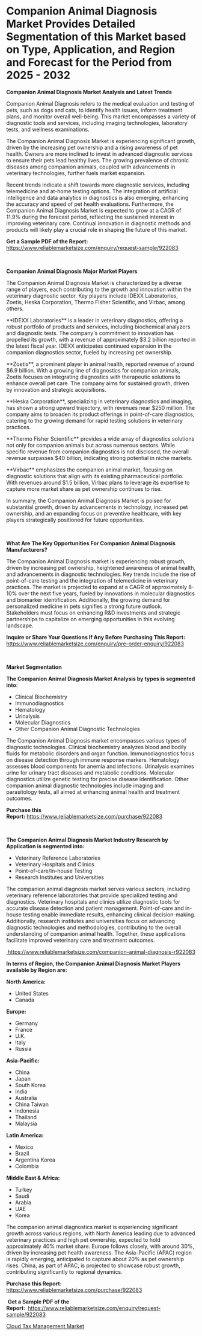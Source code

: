 <p><h1>Companion Animal Diagnosis Market Provides Detailed Segmentation of this Market based on Type, Application, and Region and Forecast for the Period from 2025 - 2032</h1></p><p><strong>Companion Animal Diagnosis Market Analysis and Latest Trends</strong></p>
<p><p>Companion Animal Diagnosis refers to the medical evaluation and testing of pets, such as dogs and cats, to identify health issues, inform treatment plans, and monitor overall well-being. This market encompasses a variety of diagnostic tools and services, including imaging technologies, laboratory tests, and wellness examinations.</p><p>The Companion Animal Diagnosis Market is experiencing significant growth, driven by the increasing pet ownership and a rising awareness of pet health. Owners are more inclined to invest in advanced diagnostic services to ensure their pets lead healthy lives. The growing prevalence of chronic diseases among companion animals, coupled with advancements in veterinary technologies, further fuels market expansion. </p><p>Recent trends indicate a shift towards more diagnostic services, including telemedicine and at-home testing options. The integration of artificial intelligence and data analytics in diagnostics is also emerging, enhancing the accuracy and speed of pet health evaluations. Furthermore, the Companion Animal Diagnosis Market is expected to grow at a CAGR of 11.9% during the forecast period, reflecting the sustained interest in improving veterinary care. Continual innovation in diagnostic methods and products will likely play a crucial role in shaping the future of this market.</p></p>
<p><strong>Get a Sample PDF of the Report:&nbsp;</strong> <a href="https://www.reliablemarketsize.com/enquiry/request-sample/922083?utm_campaign=3072&utm_medium=2&utm_source=Github&utm_content=ia&utm_term=07032025&utm_id=companion-animal-diagnosis">https://www.reliablemarketsize.com/enquiry/request-sample/922083</a></p>
<p>&nbsp;</p>
<p><strong>Companion Animal Diagnosis Major Market Players</strong></p>
<p><p>The Companion Animal Diagnosis Market is characterized by a diverse range of players, each contributing to the growth and innovation within the veterinary diagnostic sector. Key players include IDEXX Laboratories, Zoetis, Heska Corporation, Thermo Fisher Scientific, and Virbac, among others.</p><p>**IDEXX Laboratories** is a leader in veterinary diagnostics, offering a robust portfolio of products and services, including biochemical analyzers and diagnostic tests. The company's commitment to innovation has propelled its growth, with a revenue of approximately $3.2 billion reported in the latest fiscal year. IDEXX anticipates continued expansion in the companion diagnostics sector, fueled by increasing pet ownership.</p><p>**Zoetis**, a prominent player in animal health, reported revenue of around $6.9 billion. With a growing line of diagnostics for companion animals, Zoetis focuses on integrating diagnostics with therapeutic solutions to enhance overall pet care. The company aims for sustained growth, driven by innovation and strategic acquisitions.</p><p>**Heska Corporation**, specializing in veterinary diagnostics and imaging, has shown a strong upward trajectory, with revenues near $250 million. The company aims to broaden its product offerings in point-of-care diagnostics, catering to the growing demand for rapid testing solutions in veterinary practices.</p><p>**Thermo Fisher Scientific** provides a wide array of diagnostics solutions not only for companion animals but across numerous sectors. While specific revenue from companion diagnostics is not disclosed, the overall revenue surpasses $40 billion, indicating strong potential in niche markets.</p><p>**Virbac** emphasizes the companion animal market, focusing on diagnostic solutions that align with its existing pharmaceutical portfolio. With revenues around $1.5 billion, Virbac plans to leverage its expertise to capture more market share as pet ownership continues to rise.</p><p>In summary, the Companion Animal Diagnosis Market is poised for substantial growth, driven by advancements in technology, increased pet ownership, and an expanding focus on preventive healthcare, with key players strategically positioned for future opportunities.</p></p>
<p>&nbsp;</p>
<p><strong>What Are The Key Opportunities For Companion Animal Diagnosis Manufacturers?</strong></p>
<p><p>The Companion Animal Diagnosis market is experiencing robust growth, driven by increasing pet ownership, heightened awareness of animal health, and advancements in diagnostic technologies. Key trends include the rise of point-of-care testing and the integration of telemedicine in veterinary practices. The market is projected to expand at a CAGR of approximately 8-10% over the next five years, fueled by innovations in molecular diagnostics and biomarker identification. Additionally, the growing demand for personalized medicine in pets signifies a strong future outlook. Stakeholders must focus on enhancing R&D investments and strategic partnerships to capitalize on emerging opportunities in this evolving landscape.</p></p>
<p><strong>Inquire or Share Your Questions If Any Before Purchasing This Report:</strong> <a href="https://www.reliablemarketsize.com/enquiry/pre-order-enquiry/922083?utm_campaign=3072&utm_medium=2&utm_source=Github&utm_content=ia&utm_term=07032025&utm_id=companion-animal-diagnosis">https://www.reliablemarketsize.com/enquiry/pre-order-enquiry/922083</a></p>
<p>&nbsp;</p>
<p><strong>Market Segmentation</strong></p>
<p><strong>The Companion Animal Diagnosis Market Analysis by types is segmented into:</strong></p>
<p><ul><li>Clinical Biochemistry</li><li>Immunodiagnostics</li><li>Hematology</li><li>Urinalysis</li><li>Molecular Diagnostics</li><li>Other Companion Animal Diagnostic Technologies</li></ul></p>
<p><p>The Companion Animal Diagnosis market encompasses various types of diagnostic technologies. Clinical biochemistry analyzes blood and bodily fluids for metabolic disorders and organ function. Immunodiagnostics focus on disease detection through immune response markers. Hematology assesses blood components for anemia and infections. Urinalysis examines urine for urinary tract diseases and metabolic conditions. Molecular diagnostics utilize genetic testing for precise disease identification. Other companion animal diagnostic technologies include imaging and parasitology tests, all aimed at enhancing animal health and treatment outcomes.</p></p>
<p><strong>Purchase this Report:&nbsp;</strong><a href="https://www.reliablemarketsize.com/purchase/922083?utm_campaign=3072&utm_medium=2&utm_source=Github&utm_content=ia&utm_term=07032025&utm_id=companion-animal-diagnosis">https://www.reliablemarketsize.com/purchase/922083</a></p>
<p>&nbsp;</p>
<p><strong>The Companion Animal Diagnosis Market Industry Research by Application is segmented into:</strong></p>
<p><ul><li>Veterinary Reference Laboratories</li><li>Veterinary Hospitals and Clinics</li><li>Point-of-care/In-house Testing</li><li>Research Institutes and Universities</li></ul></p>
<p><p>The companion animal diagnosis market serves various sectors, including veterinary reference laboratories that provide specialized testing and diagnostics. Veterinary hospitals and clinics utilize diagnostic tools for accurate disease detection and patient management. Point-of-care and in-house testing enable immediate results, enhancing clinical decision-making. Additionally, research institutes and universities focus on advancing diagnostic technologies and methodologies, contributing to the overall understanding of companion animal health. Together, these applications facilitate improved veterinary care and treatment outcomes.</p></p>
<p><a href="https://www.reliablemarketsize.com/companion-animal-diagnosis-r922083?utm_campaign=3072&utm_medium=2&utm_source=Github&utm_content=ia&utm_term=07032025&utm_id=companion-animal-diagnosis">&nbsp;https://www.reliablemarketsize.com/companion-animal-diagnosis-r922083</a></p>
<p><strong>In terms of Region, the Companion Animal Diagnosis Market Players available by Region are:</strong></p>
<p>
    <p> <strong> North America: </strong>
        <ul>
            <li>United States</li>
            <li>Canada</li>
        </ul>
        </p> 
    <p> <strong> Europe: </strong>
        <ul>
            <li>Germany</li>
            <li>France</li>
            <li>U.K.</li>
            <li>Italy</li>
            <li>Russia</li>
        </ul>
        </p> 
    <p> <strong> Asia-Pacific: </strong>
        <ul>
            <li>China</li>
            <li>Japan</li>
            <li>South Korea</li>
            <li>India</li>
            <li>Australia</li>
            <li>China Taiwan</li>
            <li>Indonesia</li>
            <li>Thailand</li>
            <li>Malaysia</li>
        </ul>
        </p> 
    <p> <strong> Latin America: </strong>
        <ul>
            <li>Mexico</li>
            <li>Brazil</li>
            <li>Argentina Korea</li>
            <li>Colombia</li>
        </ul>
        </p> 
    <p> <strong> Middle East & Africa: </strong>
        <ul>
            <li>Turkey</li>
            <li>Saudi</li>
            <li>Arabia</li>
            <li>UAE</li>
            <li>Korea</li>
        </ul>
    </p>
    </p>
<p><p>The companion animal diagnostics market is experiencing significant growth across various regions, with North America leading due to advanced veterinary practices and high pet ownership, expected to hold approximately 40% market share. Europe follows closely, with around 30%, driven by increasing pet health awareness. The Asia-Pacific (APAC) region is rapidly emerging, anticipated to capture about 20% as pet ownership rises. China, as part of APAC, is projected to showcase robust growth, contributing significantly to regional dynamics.</p></p>
<p><strong>Purchase this Report: </strong><a href="https://www.reliablemarketsize.com/purchase/922083?utm_campaign=3072&utm_medium=2&utm_source=Github&utm_content=ia&utm_term=07032025&utm_id=companion-animal-diagnosis">https://www.reliablemarketsize.com/purchase/922083</a></p>
<p>&nbsp;<strong>Get a Sample PDF of the Report:&nbsp;&nbsp;</strong><a href="https://www.reliablemarketsize.com/enquiry/request-sample/922083?utm_campaign=3072&utm_medium=2&utm_source=Github&utm_content=ia&utm_term=07032025&utm_id=companion-animal-diagnosis">https://www.reliablemarketsize.com/enquiry/request-sample/922083</a></p>
<p><strong></strong></p>
<p><p><a href="https://github.com/popupioo/Market-Research-Report-List-1/blob/main/cloud-tax-management-market.md?utm_campaign=3072&utm_medium=2&utm_source=Github&utm_content=ia&utm_term=07032025&utm_id=companion-animal-diagnosis">Cloud Tax Management Market</a></p></p>